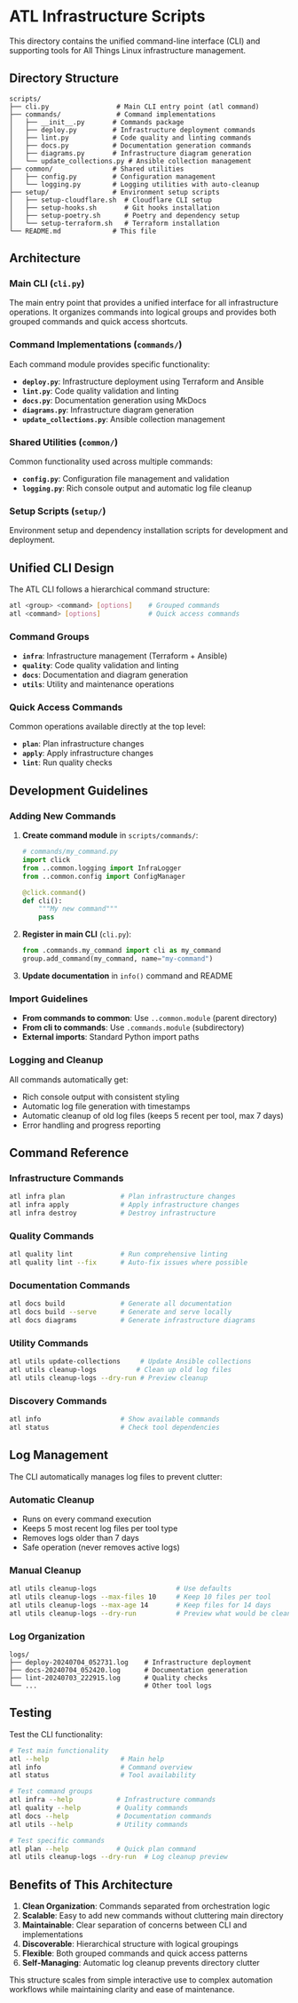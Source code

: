 # ATL Infrastructure Scripts

This directory contains the unified command-line interface (CLI) and supporting tools for All Things Linux infrastructure management.

## Directory Structure

```
scripts/
├── cli.py                 # Main CLI entry point (atl command)
├── commands/              # Command implementations
│   ├── __init__.py       # Commands package
│   ├── deploy.py         # Infrastructure deployment commands
│   ├── lint.py           # Code quality and linting commands
│   ├── docs.py           # Documentation generation commands
│   ├── diagrams.py       # Infrastructure diagram generation
│   └── update_collections.py # Ansible collection management
├── common/               # Shared utilities
│   ├── config.py         # Configuration management
│   └── logging.py        # Logging utilities with auto-cleanup
├── setup/                # Environment setup scripts
│   ├── setup-cloudflare.sh  # Cloudflare CLI setup
│   ├── setup-hooks.sh       # Git hooks installation
│   ├── setup-poetry.sh      # Poetry and dependency setup
│   └── setup-terraform.sh   # Terraform installation
└── README.md             # This file
```

## Architecture

### Main CLI (`cli.py`)

The main entry point that provides a unified interface for all infrastructure operations. It organizes commands into logical groups and provides both grouped commands and quick access shortcuts.

### Command Implementations (`commands/`)

Each command module provides specific functionality:

- **`deploy.py`**: Infrastructure deployment using Terraform and Ansible
- **`lint.py`**: Code quality validation and linting
- **`docs.py`**: Documentation generation using MkDocs
- **`diagrams.py`**: Infrastructure diagram generation
- **`update_collections.py`**: Ansible collection management

### Shared Utilities (`common/`)

Common functionality used across multiple commands:

- **`config.py`**: Configuration file management and validation
- **`logging.py`**: Rich console output and automatic log file cleanup

### Setup Scripts (`setup/`)

Environment setup and dependency installation scripts for development and deployment.

## Unified CLI Design

The ATL CLI follows a hierarchical command structure:

```bash
atl <group> <command> [options]    # Grouped commands
atl <command> [options]            # Quick access commands
```

### Command Groups

- **`infra`**: Infrastructure management (Terraform + Ansible)
- **`quality`**: Code quality validation and linting
- **`docs`**: Documentation and diagram generation
- **`utils`**: Utility and maintenance operations

### Quick Access Commands

Common operations available directly at the top level:

- **`plan`**: Plan infrastructure changes
- **`apply`**: Apply infrastructure changes
- **`lint`**: Run quality checks

## Development Guidelines

### Adding New Commands

1. **Create command module** in `scripts/commands/`:

   ```python
   # commands/my_command.py
   import click
   from ..common.logging import InfraLogger
   from ..common.config import ConfigManager

   @click.command()
   def cli():
       """My new command"""
       pass
   ```

2. **Register in main CLI** (`cli.py`):

   ```python
   from .commands.my_command import cli as my_command
   group.add_command(my_command, name="my-command")
   ```

3. **Update documentation** in `info()` command and README

### Import Guidelines

- **From commands to common**: Use `..common.module` (parent directory)
- **From cli to commands**: Use `.commands.module` (subdirectory)
- **External imports**: Standard Python import paths

### Logging and Cleanup

All commands automatically get:

- Rich console output with consistent styling
- Automatic log file generation with timestamps
- Automatic cleanup of old log files (keeps 5 recent per tool, max 7 days)
- Error handling and progress reporting

## Command Reference

### Infrastructure Commands

```bash
atl infra plan              # Plan infrastructure changes
atl infra apply             # Apply infrastructure changes
atl infra destroy           # Destroy infrastructure
```

### Quality Commands

```bash
atl quality lint            # Run comprehensive linting
atl quality lint --fix      # Auto-fix issues where possible
```

### Documentation Commands

```bash
atl docs build              # Generate all documentation
atl docs build --serve      # Generate and serve locally
atl docs diagrams           # Generate infrastructure diagrams
```

### Utility Commands

```bash
atl utils update-collections     # Update Ansible collections
atl utils cleanup-logs          # Clean up old log files
atl utils cleanup-logs --dry-run # Preview cleanup
```

### Discovery Commands

```bash
atl info                    # Show available commands
atl status                  # Check tool dependencies
```

## Log Management

The CLI automatically manages log files to prevent clutter:

### Automatic Cleanup

- Runs on every command execution
- Keeps 5 most recent log files per tool type
- Removes logs older than 7 days
- Safe operation (never removes active logs)

### Manual Cleanup

```bash
atl utils cleanup-logs                    # Use defaults
atl utils cleanup-logs --max-files 10     # Keep 10 files per tool
atl utils cleanup-logs --max-age 14       # Keep files for 14 days
atl utils cleanup-logs --dry-run          # Preview what would be cleaned
```

### Log Organization

```
logs/
├── deploy-20240704_052731.log    # Infrastructure deployment
├── docs-20240704_052420.log      # Documentation generation
├── lint-20240703_222915.log      # Quality checks
└── ...                           # Other tool logs
```

## Testing

Test the CLI functionality:

```bash
# Test main functionality
atl --help                  # Main help
atl info                    # Command overview
atl status                  # Tool availability

# Test command groups
atl infra --help           # Infrastructure commands
atl quality --help         # Quality commands
atl docs --help            # Documentation commands
atl utils --help           # Utility commands

# Test specific commands
atl plan --help            # Quick plan command
atl utils cleanup-logs --dry-run  # Log cleanup preview
```

## Benefits of This Architecture

1. **Clean Organization**: Commands separated from orchestration logic
2. **Scalable**: Easy to add new commands without cluttering main directory
3. **Maintainable**: Clear separation of concerns between CLI and implementations
4. **Discoverable**: Hierarchical structure with logical groupings
5. **Flexible**: Both grouped commands and quick access patterns
6. **Self-Managing**: Automatic log cleanup prevents directory clutter

This structure scales from simple interactive use to complex automation workflows while maintaining clarity and ease of maintenance.
